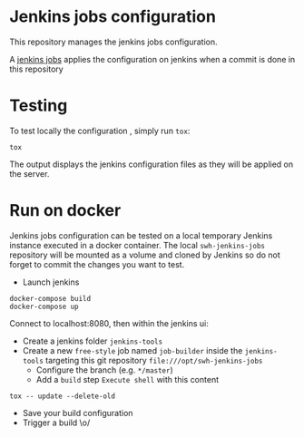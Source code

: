 # Jenkins jobs configuration

This repository manages the jenkins jobs configuration.

A [jenkins jobs] applies the configuration on jenkins when a commit is done in this repository

[jenkins jobs]: https://jenkins.softwareheritage.org/job/jenkins-tools/job/swh-jenkins-job-builder


# Testing

To test locally the configuration , simply run ``tox``:

```
tox
```

The output displays the jenkins configuration files as they will be applied on the server.

# Run on docker

Jenkins jobs configuration can be tested on a local temporary Jenkins instance
executed in a docker container. The local ``swh-jenkins-jobs`` repository will be
mounted as a volume and cloned by Jenkins so do not forget to commit the changes
you want to test.

- Launch jenkins
```
docker-compose build
docker-compose up
```

Connect to localhost:8080, then within the jenkins ui:
- Create a jenkins folder `jenkins-tools`
- Create a new `free-style` job named `job-builder` inside the `jenkins-tools` targeting
  this git repository `file:///opt/swh-jenkins-jobs`
  - Configure the branch (e.g. `*/master`)
  - Add a `build` step `Execute shell` with this content
```
tox -- update --delete-old
```
- Save your build configuration
- Trigger a build \o/
